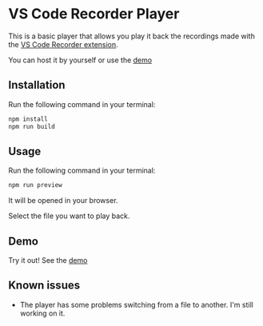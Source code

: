 # VS Code Recorder Player

This is a basic player that allows you play it back the recordings made with the [VS Code Recorder extension](https://marketplace.visualstudio.com/items?itemName=MattiaConsiglio.vs-code-recorder).

You can host it by yourself or use the [demo](https://vs-code-recorder-player.vercel.app/)

## Installation

Run the following command in your terminal:

```bash
npm install
npm run build
```

## Usage

Run the following command in your terminal:

```bash
npm run preview
```

It will be opened in your browser.

Select the file you want to play back.

## Demo

Try it out! See the [demo](https://vs-code-recorder-player.vercel.app/)

## Known issues

- The player has some problems switching from a file to another. I'm still working on it.
